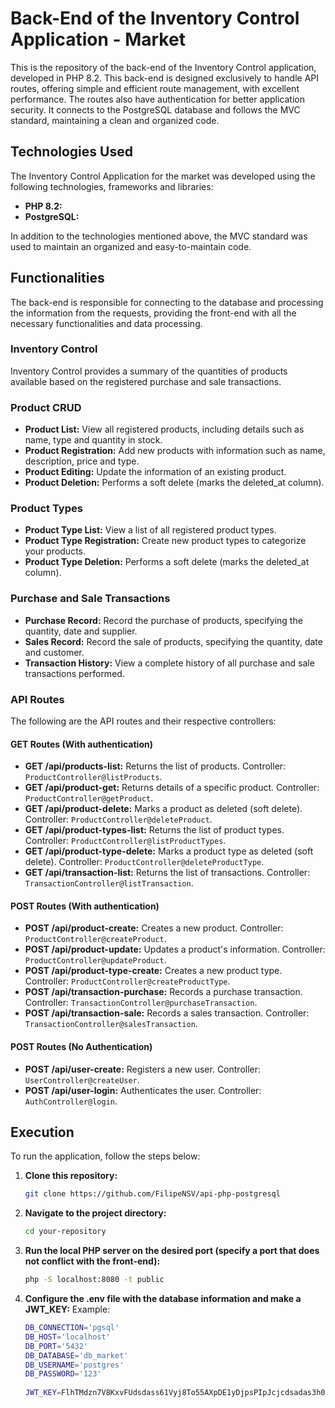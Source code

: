 # Back-End of the Inventory Control Application - Market

This is the repository of the back-end of the Inventory Control application, developed in PHP 8.2. This back-end is designed exclusively to handle API routes, offering simple and efficient route management, with excellent performance. The routes also have authentication for better application security. It connects to the PostgreSQL database and follows the MVC standard, maintaining a clean and organized code.

## Technologies Used

The Inventory Control Application for the market was developed using the following technologies, frameworks and libraries:

- **PHP 8.2:**
- **PostgreSQL:**

In addition to the technologies mentioned above, the MVC standard was used to maintain an organized and easy-to-maintain code.

## Functionalities

The back-end is responsible for connecting to the database and processing the information from the requests, providing the front-end with all the necessary functionalities and data processing.

### Inventory Control

Inventory Control provides a summary of the quantities of products available based on the registered purchase and sale transactions.

### Product CRUD

- **Product List:** View all registered products, including details such as name, type and quantity in stock.
- **Product Registration:** Add new products with information such as name, description, price and type.
- **Product Editing:** Update the information of an existing product.
- **Product Deletion:** Performs a soft delete (marks the deleted_at column).

### Product Types

- **Product Type List:** View a list of all registered product types.
- **Product Type Registration:** Create new product types to categorize your products.
- **Product Type Deletion:** Performs a soft delete (marks the deleted_at column).

### Purchase and Sale Transactions

- **Purchase Record:** Record the purchase of products, specifying the quantity, date and supplier.
- **Sales Record:** Record the sale of products, specifying the quantity, date and customer.
- **Transaction History:** View a complete history of all purchase and sale transactions performed.

### API Routes

The following are the API routes and their respective controllers:

#### GET Routes (With authentication)

- **GET /api/products-list:** Returns the list of products. Controller: `ProductController@listProducts`.
- **GET /api/product-get:** Returns details of a specific product. Controller: `ProductController@getProduct`.
- **GET /api/product-delete:** Marks a product as deleted (soft delete). Controller: `ProductController@deleteProduct`.
- **GET /api/product-types-list:** Returns the list of product types. Controller: `ProductController@listProductTypes`.
- **GET /api/product-type-delete:** Marks a product type as deleted (soft delete). Controller: `ProductController@deleteProductType`.
- **GET /api/transaction-list:** Returns the list of transactions. Controller: `TransactionController@listTransaction`.

#### POST Routes (With authentication)

- **POST /api/product-create:** Creates a new product. Controller: `ProductController@createProduct`.
- **POST /api/product-update:** Updates a product's information. Controller: `ProductController@updateProduct`.
- **POST /api/product-type-create:** Creates a new product type. Controller: `ProductController@createProductType`.
- **POST /api/transaction-purchase:** Records a purchase transaction. Controller: `TransactionController@purchaseTransaction`.
- **POST /api/transaction-sale:** Records a sales transaction. Controller: `TransactionController@salesTransaction`.

#### POST Routes (No Authentication)
- **POST /api/user-create:** Registers a new user. Controller: `UserController@createUser`.
- **POST /api/user-login:** Authenticates the user. Controller: `AuthController@login`.

## Execution

To run the application, follow the steps below:

1. **Clone this repository:**
   ```sh
   git clone https://github.com/FilipeNSV/api-php-postgresql

2. **Navigate to the project directory:**
   ```sh
   cd your-repository

3. **Run the local PHP server on the desired port (specify a port that does not conflict with the front-end):**
   ```sh
   php -S localhost:8080 -t public

4. **Configure the .env file with the database information and make a JWT_KEY:** 
Example:
   ```sh
   DB_CONNECTION='pgsql' 
   DB_HOST='localhost' 
   DB_PORT='5432' 
   DB_DATABASE='db_market' 
   DB_USERNAME='postgres' 
   DB_PASSWORD='123' 
 
   JWT_KEY=FlhTMdzn7V8KxvFUdsdass61Vyj8To55AXpDE1yDjpsPIpJcjcdsadas3h0skxARpzq